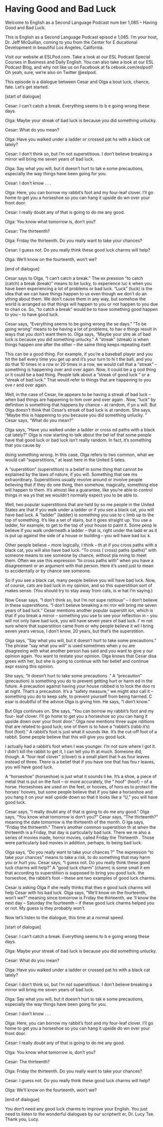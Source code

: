 # Having Good and Bad Luck

Welcome to English as a Second Language Podcast num ber 1,085 – Having Good and Bad Luck.

This is English as a Second Language Podcast episod e 1,085. I’m your host, Dr. Jeff McQuillan, coming to you from the Center for E ducational Development in beautiful Los Angeles, California.

Visit our website at ESLPod.com. Take a look at our  ESL Podcast Special Courses in Business and Daily English. You can also  take a look at our ESL Podcast Blog, and why not like us on Facebook at fa cebook.com/eslpod? Oh yeah, sure, we’re also on Twitter @eslpod.

This episode is a dialogue between Cesar and Olga a bout luck, chance, fate. Let’s get started.

[start of dialogue]

Cesar: I can’t catch a break. Everything seems to b e going wrong these days.

Olga: Maybe your streak of bad luck is because you did something unlucky.

Cesar: What do you mean?

Olga: Have you walked under a ladder or crossed pat hs with a black cat lately?

Cesar: I don’t think so, but I’m not superstitious.  I don’t believe breaking a mirror will bring me seven years of bad luck.

Olga: Say what you will, but it doesn’t hurt to tak e some precautions, especially the way things have been going for you.

Cesar: I don’t know . . .

Olga: Here, you can borrow my rabbit’s foot and my four-leaf clover. I’ll go home to get you a horseshoe so you can hang it upside do wn over your front door.

Cesar: I really doubt any of that is going to do me  any good.

Olga: You know what tomorrow is, don’t you?

Cesar: The thirteenth?

Olga: Friday the thirteenth. Do you really want to take your chances?

Cesar: I guess not. Do you really think these good luck charms will help?

Olga: We’ll know on the fourteenth, won’t we?

[end of dialogue]

Cesar says to Olga, “I can’t catch a break.” The ex pression “to catch (catch) a break (break)” means to be lucky, to experience luc k when you have been experiencing a lot of problems or bad luck. “Luck” (luck) is the idea that we can have things happen to us even though we don’t do an ything about them. We don’t cause them in any way, but somehow the world is arranged so that things will happen to you or not happen to you due to chan ce. So, “to catch a break” would be to have something good happen to you – to have good luck.

Cesar says, “Everything seems to be going wrong the se days.” “To be going wrong” means to be having a lot of problems, to hav e things result in ways that you don’t want them to. Olga says, “Maybe your stre ak of bad luck is because you did something unlucky.” A “streak” (streak) is when things happen one after the other – the same thing keeps repeating itself.

This can be a good thing. For example, if you’re a baseball player and you hit the ball every time you get up and it’s your turn to hi t the ball, and you do that 10 times in a row or 20 times in a row, we would call that a “streak” – something is happening over and over again. Now, it could be a g ood thing or it could be a bad thing. People talk about a “streak of good luck ” or a “streak of bad luck.” That would refer to things that are happening to you ove r and over again.

Well, in the case of Cesar, he appears to be having  a streak of bad luck – when bad things are happening to him over and over again . Now, “luck” by definition is something that happens by chance – at random, if yo u will. But Olga doesn’t think that Cesar’s streak of bad luck is at random.  She says, “Maybe this is happening to you because you did something unlucky. ” Cesar says, “What do you mean?”

Olga says, “Have you walked under a ladder or cross ed paths with a black cat lately?” Olga is now starting to talk about the bel ief that some people have that good luck or bad luck isn’t really random. In fact,  it’s something that you cause by

doing something wrong. In this case, Olga refers to  two common, what we would call “superstitions,” at least here in the United S tates.

A “superstition” (superstition) is a belief in some thing that cannot be explained by the laws of nature, if you will. Something that see ms extraordinary. Superstitions usually revolve around or involve people believing that if they do one thing, then somehow, magically, something else will happen to them. It’s almost like a guarantee, like you’re able to control things in wa ys that we wouldn’t normally expect you to be able to.

Well, two popular superstitions that are held by so me people in the United States are that if you walk under a ladder or if you see a  black cat, you will have bad luck. A “ladder” (ladder) is something you use to c limb up to the top of something. It’s like a set of stairs, but it goes straight up.  You use a ladder, for example, to get to the top of your house to paint it. Some peop le believe if you walk underneath a ladder – that is, right under the ladd er as it is put up against the side of a house or building – you will have bad luc k.

Other people believe – more logically, I think – th at if you cross paths with a black cat, you will also have bad luck. “To cross ( cross) paths (paths)” with someone means to see someone by chance, without pla nning to meet them. Often we use this expression “to cross paths with” when you have a disagreement or an argument with that person. Here it’s used just to mean to accidentally or by chance see someone.

So if you see a black cat, many people believe you will have bad luck. Now, of course, cats are bad luck in my opinion, and so this superstition sort of makes sense. (You should try to stay away from cats, is w hat I’m saying.)

Now Cesar says, “I don’t think so, but I’m not supe rstitious” – I don’t believe in these superstitions. “I don’t believe breaking a mi rror will bring me seven years of bad luck.” Cesar mentions another popular superstit ion, which is that if you break a mirror – something you use to see your reflection  in – you will not only have bad luck, you will have seven years of bad luck. I’ m not sure where that superstition came from or why people believe it wil l bring seven years versus, I don’t know, 20 years, but that’s the superstition.

Olga says, “Say what you will, but it doesn’t hurt to take some precautions.” The phrase “say what you will” is used sometimes when y ou are disagreeing with what another person has said and you want to give y our opinion again. You want to restate your opinion. Olga knows that Cesar disa grees with her, but she is going to continue with her belief and continue expr essing this opinion.

 She says, “It doesn’t hurt to take some precautions .” A “precaution” (precaution) is something you do to prevent getting hurt or harm ed in the future. A precaution against having your house robbed is to lock the doo rs at night. That’s a precaution. It’s a “safety measure,” we might also call it – something you do to keep safe, to prevent yourself from being harmed. C esar is doubtful of the advice Olga is giving him. He says, “I don’t know.”

But Olga continues on. She says, “You can borrow my  rabbit’s foot and my four- leaf clover. I’ll go home to get you a horseshoe so  you can hang it upside down over your front door.” Olga now mentions three supe rstitions that are related to good luck; one of them is to have a “rabbit’s (rabb it’s) foot (foot).” A rabbit’s foot is just what it sounds like. It’s the cut-off foot of a rabbit. Some people believe that this will give you good luck.

I actually had a rabbit’s foot when I was younger. I’m not sure where I got it. I didn’t kill the rabbit to get it, I can tell you th at much. Someone did, though. A “four-leaf clover” (clover) is a small plant that h as four leaves instead of three. There is a belief that if you have one that has fou r leaves, you will have good luck.

A “horseshoe” (horseshoe) is just what it sounds li ke. It’s a shoe, a piece of metal that is put on the foot – or more accurately, the “ hoof” (hoof) – of a horse. Horseshoes are used on the feet, or hooves, of hors es to protect the horses’ hooves, but some people believe that if you take a horseshoe and you hang it on your wall upside down so that it looks like a “U,” you will have good luck.

Cesar says, “I really doubt any of that is going to  do me any good.” Olga says, “You know what tomorrow is don’t you?” Cesar says, “The thirteenth?” meaning the date tomorrow is the thirteenth of the month. O lga says, “Friday the thirteenth.” There’s another common superstition th at when the thirteenth is a Friday, that day is particularly bad luck. There we re also a series of movies made, horror movies, called Friday the Thirteenth . Those were particularly bad movies in addition, perhaps, to being bad luck.

Olga says, “Do you really want to take your chances ?” The expression “to take your chances” means to take a risk, to do something  that may harm you or hurt you. Cesar says, “I guess not. Do you really think these good luck charms will help?” A “good luck charm” (charm) is some small it em that according to superstition is supposed to bring you good luck. the horseshoe, the rabbit’s foot – these are two examples of good luck charms.

Cesar is asking Olga if she really thinks that thes e good luck charms will help Cesar with his bad luck. Olga says, “We’ll know on the fourteenth, won’t we?” meaning since tomorrow is Friday the thirteenth, we ’ll know the next day – Saturday the fourteenth – if these good luck charms  helped you or not. My guess is they probably won’t.

Now let’s listen to the dialogue, this time at a normal speed.

[start of dialogue]

Cesar: I can’t catch a break. Everything seems to b e going wrong these days.

Olga: Maybe your streak of bad luck is because you did something unlucky.

Cesar: What do you mean?

Olga: Have you walked under a ladder or crossed pat hs with a black cat lately?

Cesar: I don’t think so, but I’m not superstitious.  I don’t believe breaking a mirror will bring me seven years of bad luck.

Olga: Say what you will, but it doesn’t hurt to tak e some precautions, especially the way things have been going for you.

Cesar: I don’t know . . .

Olga: Here, you can borrow my rabbit’s foot and my four-leaf clover. I’ll go home to get you a horseshoe so you can hang it upside do wn over your front door.

Cesar: I really doubt any of that is going to do me  any good.

Olga: You know what tomorrow is, don’t you?

Cesar: The thirteenth?

Olga: Friday the thirteenth. Do you really want to take your chances?

Cesar: I guess not. Do you really think these good luck charms will help?

Olga: We’ll know on the fourteenth, won’t we?

[end of dialogue]

 You don’t need any good luck charms to improve your  English. You just need to listen to the wonderful dialogues by our scriptwrit er, Dr. Lucy Tse. Thank you, Lucy.



